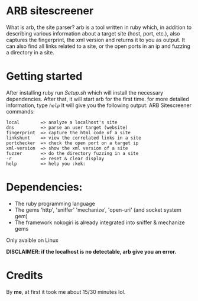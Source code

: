# ARB sitescreener
What is arb, the site parser? arb is a tool written in ruby ​​which, in addition to describing various information about a target site (host, port, etc.), also captures the fingerprint, the xml version and returns it to you as output. It can also find all links related to a site, or the open ports in an ip and fuzzing a directory in a site.

# Getting started

After installing ruby ​​run _Setup.sh_ which will install the necessary dependencies. After that, it will start arb for the first time. for more detailed information, type _`help`_
It will give you the following output:
ARB Sitescreener commands:

```
local        => analyze a localhost's site
dns          => parse an user target (website)
fingerprint  => capture the html code of a site
linkshunt    => view the correlated links in a site
portchecker  => check the open port on a target ip
xml-version  => show the xml version of a site
fuzzer       => do the directory fuzzing in a site
-r           => reset & clear display
help         => help you :kek:
```

# Dependencies:

- The ruby programming language
- The gems 'http', 'sniffer' 'mechanize', 'open-uri' (and socket system gem)
- The framework nokogiri is already integrated into sniffer & mechanize gems

Only avaible on Linux

**DISCLAIMER: if the localhost is no detectable, arb give you an error.**

# Credits
By **me**, at first it took me about 15/30 minutes lol.
